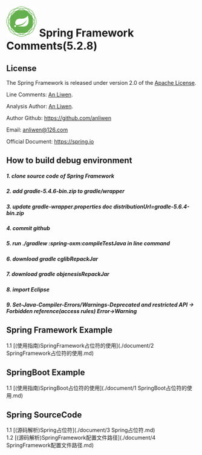 # <img src="src/docs/asciidoc/images/spring-framework.png" width="80" height="80"> Spring Framework Comments(5.2.8)


## License

The Spring Framework is released under version 2.0 of the [Apache License](https://www.apache.org/licenses/LICENSE-2.0).  

Line Comments: [An Liwen](https://github.com/anliwen/spring-framework-5.2.8.RELEASE).  

Analysis Author: [An Liwen](https://github.com/anliwen/spring-framework-5.2.8.RELEASE).  

Author Github: https://github.com/anliwen

Email: anliwen@126.com

Official Document: https://spring.io


## How to build debug environment
##### 1. clone source code of Spring Framework
##### 2. add gradle-5.4.6-bin.zip to gradle/wrapper
##### 3. update gradle-wrapper.properties doc distributionUrl=gradle-5.6.4-bin.zip
##### 4. commit github
##### 5. run ./gradlew :spring-oxm:compileTestJava in line command
##### 6. download gradle cglibRepackJar
##### 7. download gradle objenesisRepackJar
##### 8. import Eclipse
##### 9. Set-Java-Compiler-Errors/Warnings-Deprecated and restricted API -> Forbidden reference(access rules) Error->Warning


## Spring Framework Example
1.1 [(使用指南)SpringFramework占位符的使用](./document/2 SpringFramework占位符的使用.md) 
 
## SpringBoot Example
1.1 [(使用指南)SpringBoot占位符的使用](./document/1 SpringBoot占位符的使用.md) 

## Spring SourceCode
1.1 [(源码解析)Spring占位符](./document/3 Spring占位符.md)  
1.2 [(源码解析)SpringFramework配置文件路径](./document/4 SpringFramework配置文件路径.md)  